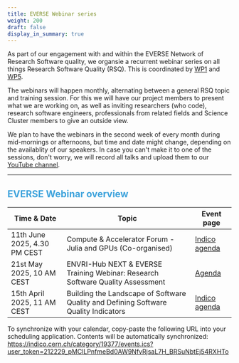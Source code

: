 ```yaml
---
title: EVERSE Webinar series
weight: 200
draft: false
display_in_summary: true
---
```

As part of our engagement with and within the EVERSE Network of Research Software quality, we organsie a recurrent webinar series on all things Research Software Quality (RSQ). This is coordinated by [WP1](workpackages/01_framework_european_network/) and [WP5](/workpackages/05_capacity_and_recognition/).

The webinars will happen monthly, alternating between a general RSQ topic and training session. For this we will have our project members to present what we are working on, as well as inviting researchers (who code), research software engineers, professionals from related fields and Science Cluster members to give an outside view.

We plan to have the webinars in the second week of every month during mid-mornings or afternoons, but time and date might change, depending on the availablity of our speakers. In case you can't make it to one of the sessions, don't worry, we will record all talks and upload them to our [YouTube channel](https://www.youtube.com/@EVERSE-Network).
___

## <font color="3ea3dc"> EVERSE Webinar overview </font>

| **Time & Date** | **Topic** | **Event page** |
|---|---|---|
| 11th June 2025, 4.30 PM CEST | Compute & Accelerator Forum - Julia and GPUs (Co-organised) | [Indico agenda](https://indico.cern.ch/event/1472683/) |
| 21st May 2025, 10 AM CEST | ENVRI-Hub NEXT & EVERSE Training Webinar: Research Software Quality Assessment | [Agenda](https://envri.eu/envri-hub-next-everse-training-webinar-research-software-quality-assessment/) |
| 15th April 2025, 11 AM CEST | Building the Landscape of Software Quality and Defining Software Quality Indicators | [Indico agenda](https://indico.cern.ch/event/1531998/) |

To synchronize with your calendar, copy-paste the following URL into your scheduling application. Contents will be automatically synchronized: <https://indico.cern.ch/category/19377/events.ics?user_token=212229_pMClLPnfmeBd0AW9NfvRjsaL7H_BRSuNbtEj54RXHTo>
